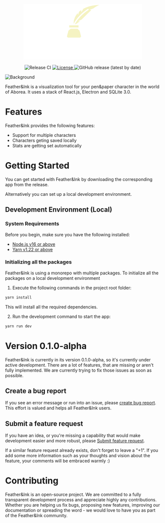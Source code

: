 <p align="center">
  <img src="https://raw.githubusercontent.com/Snekussaurier/feather-and-ink/dev/Logo.png" height="180px"/>
</p>

<p align="center">
  <img src="https://github.com/Snekussaurier/feather-and-ink/actions/workflows/release.yml/badge.svg?style=flat-square" alt="Release CI">
  <a href="https://opensource.org/licenses/Apache-2.0">
    <img src="https://img.shields.io/badge/License-Apache_2.0-blue.svg?style=flat-square" alt="License">
  </a>
  <img alt="GitHub release (latest by date)" src="https://img.shields.io/github/downloads/snekussaurier/feather-and-ink/total.svg?style=flat-square&color=purple"/>
</p>

![Background](https://user-images.githubusercontent.com/68194327/196973843-c8b627ef-1276-472a-a65a-3d80ea9f142e.png)

Feather&Ink is a visualization tool for your pen&paper character in the world of Aborea. It uses a stack of React.js, Electron and SQLite 3.0.
# Features

Feather&Ink provides the following features:

- Support for multiple characters
- Characters geting saved locally
- Stats are getting set automatically

# Getting Started

You can get started with Feather&Ink by downloading the corresponding app from the release. 

Alternatively you can set up a local development environment.

## Development Environment (Local)

### System Requirements

Before you begin, make sure you have the following installed:

- [Node.js v16 or above](https://nodejs.org/en/download/)
- [Yarn v1.22 or above](https://classic.yarnpkg.com/en/docs/install#windows-stable)

### Initializing all the packages

Feather&Ink is using a monorepo with multiple packages. To initialize all the packages on a local development environment

1. Execute the following commands in the project root folder:

```jsx
yarn install
```
This will install all the required dependencies.

2. Run the development command to start the app:

```jsx
yarn run dev
```
# Version 0.1.0-alpha

Feather&Ink is currently in its version 0.1.0-alpha, so it's currently under active development. There are a lot of features, that are missing or aren't fully implemented. We are currently trying to fix those issues as soon as possible.

## Create a bug report

If you see an error message or run into an issue, please [create bug report](https://github.com/snekussaurier/feather-and-ink/issues/new?assignees=&labels=type%3A+bug&template=bug.yaml&title=%F0%9F%90%9B+Bug+Report%3A+). This effort is valued and helps all Feather&Ink users.


## Submit a feature request

If you have an idea, or you're missing a capability that would make development easier and more robust, please [Submit feature request](https://github.com/Snekussaurier/feather-and-ink/issues/new?assignees=&labels=type%3A+feature+request&template=feature.yml).

If a similar feature request already exists, don't forget to leave a "+1".
If you add some more information such as your thoughts and vision about the feature, your comments will be embraced warmly :)


# Contributing

Feather&Ink is an open-source project. We are committed to a fully transparent development process and appreciate highly any contributions. Whether you are helping us fix bugs, proposing new features, improving our documentation or spreading the word - we would love to have you as part of the Feather&Ink community.
